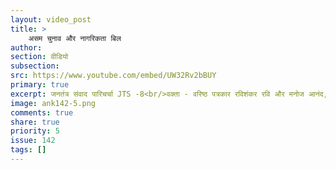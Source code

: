 ```yaml
---
layout: video_post
title: >
    असम चुनाव और नागरिकता बिल
author:
section: वीडियो
subsection:
src: https://www.youtube.com/embed/UW32Rv2bBUY
primary: true
excerpt: जनतंत्र संवाद पारिचर्चा JTS -8<br/>वक्ता - वरिष्ठ पत्रकार रविशंकर रवि और मनोज आनंद, गुवाहाटी, असम<br/>संचालन - मंथन
image: ank142-5.png
comments: true
share: true
priority: 5
issue: 142
tags: []
---
```

